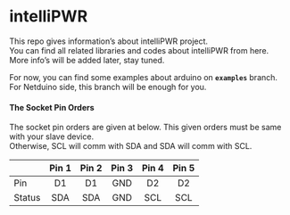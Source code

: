 # intelliPWR

This repo gives information’s about intelliPWR project.  
You can find all related libraries and codes about intelliPWR from here.  
More info’s will be added later, stay tuned.

For now, you can find some examples about arduino on **`examples`** branch.  
For Netduino side, this branch will be enough for you.

#### The Socket Pin Orders

The socket pin orders are given at below. This given orders must be same with your slave device.  
Otherwise, SCL will comm with SDA and SDA will comm with SCL.

|                    | Pin 1              | Pin 2              | Pin 3              | Pin 4              | Pin 5              |
| ------------------ | :----------------: | :----------------: | :----------------: | :----------------: | :----------------: |
| Pin                | D1                 | D1                 | GND                | D2                 | D2                 |
| Status             | SDA                | SDA                | GND                | SCL                | SCL                |
